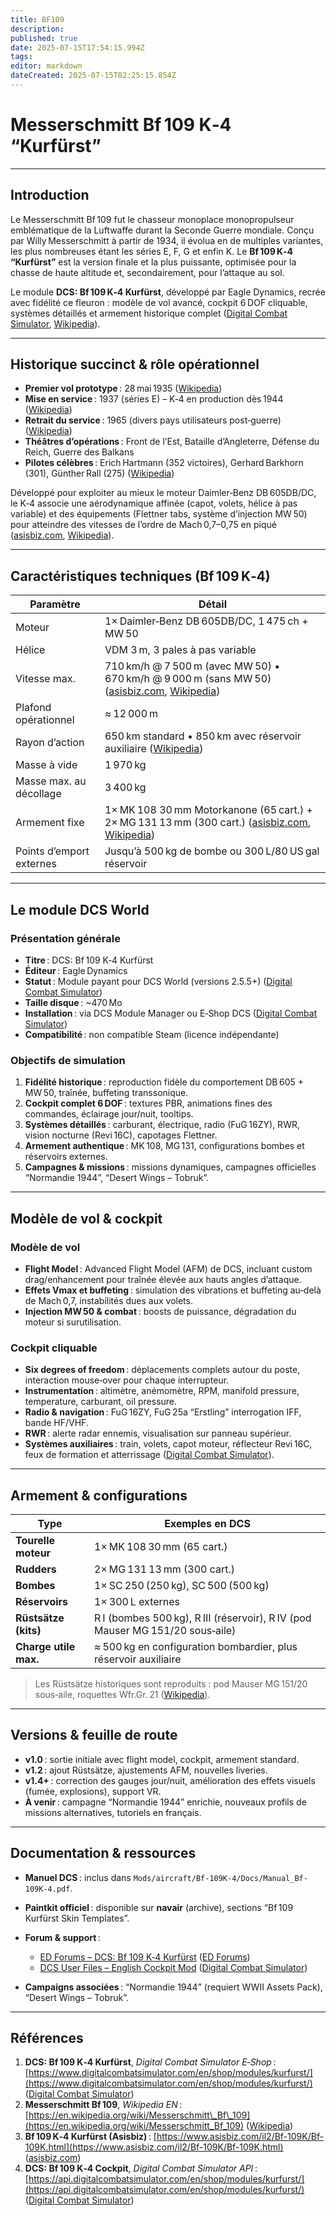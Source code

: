 ```yaml
---
title: BF109
description: 
published: true
date: 2025-07-15T17:54:15.994Z
tags: 
editor: markdown
dateCreated: 2025-07-15T02:25:15.854Z
---
```


# **Messerschmitt Bf 109 K‑4 “Kurfürst”**

---

## Introduction

Le Messerschmitt Bf 109 fut le chasseur monoplace monopropulseur emblématique de la Luftwaffe durant la Seconde Guerre mondiale. Conçu par Willy Messerschmitt à partir de 1934, il évolua en de multiples variantes, les plus nombreuses étant les séries E, F, G et enfin K. Le **Bf 109 K‑4 “Kurfürst”** est la version finale et la plus puissante, optimisée pour la chasse de haute altitude et, secondairement, pour l’attaque au sol.

Le module **DCS: Bf 109 K‑4 Kurfürst**, développé par Eagle Dynamics, recrée avec fidélité ce fleuron : modèle de vol avancé, cockpit 6 DOF cliquable, systèmes détaillés et armement historique complet ([Digital Combat Simulator][1], [Wikipedia][2]).

---

## Historique succinct & rôle opérationnel

* **Premier vol prototype** : 28 mai 1935 ([Wikipedia][3])
* **Mise en service** : 1937 (séries E) – K‑4 en production dès 1944 ([Wikipedia][4])
* **Retrait du service** : 1965 (divers pays utilisateurs post‑guerre) ([Wikipedia][3])
* **Théâtres d’opérations** : Front de l’Est, Bataille d’Angleterre, Défense du Reich, Guerre des Balkans
* **Pilotes célèbres** : Erich Hartmann (352 victoires), Gerhard Barkhorn (301), Günther Rall (275) ([Wikipedia][2])

Développé pour exploiter au mieux le moteur Daimler‑Benz DB 605DB/DC, le K‑4 associe une aérodynamique affinée (capot, volets, hélice à pas variable) et des équipements (Flettner tabs, système d’injection MW 50) pour atteindre des vitesses de l’ordre de Mach 0,7–0,75 en piqué ([asisbiz.com][5], [Wikipedia][4]).

---

## Caractéristiques techniques (Bf 109 K‑4)

| **Paramètre**            | **Détail**                                                                                              |
| ------------------------ | ------------------------------------------------------------------------------------------------------- |
| Moteur                   | 1× Daimler‑Benz DB 605DB/DC, 1 475 ch + MW 50                                                           |
| Hélice                   | VDM 3 m, 3 pales à pas variable                                                                         |
| Vitesse max.             | 710 km/h @ 7 500 m (avec MW 50) • 670 km/h @ 9 000 m (sans MW 50) ([asisbiz.com][5], [Wikipedia][4])    |
| Plafond opérationnel     | ≈ 12 000 m                                                                                              |
| Rayon d’action           | 650 km standard • 850 km avec réservoir auxiliaire ([Wikipedia][3])                                     |
| Masse à vide             | 1 970 kg                                                                                                |
| Masse max. au décollage  | 3 400 kg                                                                                                |
| Armement fixe            | 1× MK 108 30 mm Motorkanone (65 cart.) + 2× MG 131 13 mm (300 cart.) ([asisbiz.com][5], [Wikipedia][4]) |
| Points d’emport externes | Jusqu’à 500 kg de bombe ou 300 L/80 US gal réservoir                                                    |

---

## Le module DCS World

### Présentation générale

* **Titre** : DCS: Bf 109 K‑4 Kurfürst
* **Éditeur** : Eagle Dynamics
* **Statut** : Module payant pour DCS World (versions 2.5.5+) ([Digital Combat Simulator][1])
* **Taille disque** : \~470 Mo
* **Installation** : via DCS Module Manager ou E‑Shop DCS ([Digital Combat Simulator][1])
* **Compatibilité** : non compatible Steam (licence indépendante)

### Objectifs de simulation

1. **Fidélité historique** : reproduction fidèle du comportement DB 605 + MW 50, traînée, buffeting transsonique.
2. **Cockpit complet 6 DOF** : textures PBR, animations fines des commandes, éclairage jour/nuit, tooltips.
3. **Systèmes détaillés** : carburant, électrique, radio (FuG 16ZY), RWR, vision nocturne (Revi 16C), capotages Flettner.
4. **Armement authentique** : MK 108, MG 131, configurations bombes et réservoirs externes.
5. **Campagnes & missions** : missions dynamiques, campagnes officielles “Normandie 1944”, “Desert Wings – Tobruk”.

---

## Modèle de vol & cockpit

### Modèle de vol

* **Flight Model** : Advanced Flight Model (AFM) de DCS, incluant custom drag/enhancement pour traînée élevée aux hauts angles d’attaque.
* **Effets Vmax et buffeting** : simulation des vibrations et buffeting au‑delà de Mach 0,7, instabilités dues aux volets.
* **Injection MW 50 & combat** : boosts de puissance, dégradation du moteur si surutilisation.

### Cockpit cliquable

* **Six degrees of freedom** : déplacements complets autour du poste, interaction mouse‑over pour chaque interrupteur.
* **Instrumentation** : altimètre, anémomètre, RPM, manifold pressure, temperature, carburant, oil pressure.
* **Radio & navigation** : FuG 16ZY, FuG 25a “Erstling” interrogation IFF, bande HF/VHF.
* **RWR** : alerte radar ennemis, visualisation sur panneau supérieur.
* **Systèmes auxiliaires** : train, volets, capot moteur, réflecteur Revi 16C, feux de formation et atterrissage ([Digital Combat Simulator][6]).

---

## Armement & configurations

| **Type**              | **Exemples en DCS**                                                           |
| --------------------- | ----------------------------------------------------------------------------- |
| **Tourelle moteur**   | 1× MK 108 30 mm (65 cart.)                                                    |
| **Rudders**           | 2× MG 131 13 mm (300 cart.)                                                   |
| **Bombes**            | 1× SC 250 (250 kg), SC 500 (500 kg)                                           |
| **Réservoirs**        | 1× 300 L externes                                                             |
| **Rüstsätze (kits)**  | R I (bombes 500 kg), R III (réservoir), R IV (pod Mauser MG 151/20 sous‑aile) |
| **Charge utile max.** | ≈ 500 kg en configuration bombardier, plus réservoir auxiliaire               |

> Les Rüstsätze historiques sont reproduits : pod Mauser MG 151/20 sous‑aile, roquettes Wfr.Gr. 21 ([Wikipedia][4]).

---

## Versions & feuille de route

* **v1.0** : sortie initiale avec flight model, cockpit, armement standard.
* **v1.2** : ajout Rüstsätze, ajustements AFM, nouvelles liveries.
* **v1.4+** : correction des gauges jour/nuit, amélioration des effets visuels (fumée, explosions), support VR.
* **À venir** : campagne “Normandie 1944” enrichie, nouveaux profils de missions alternatives, tutoriels en français.

---

## Documentation & ressources

* **Manuel DCS** : inclus dans `Mods/aircraft/Bf-109K-4/Docs/Manual_Bf-109K-4.pdf`.
* **Paintkit officiel** : disponible sur **navair** (archive), sections “Bf 109 Kurfürst Skin Templates”.
* **Forum & support** :

  * [ED Forums – DCS: Bf 109 K‑4 Kurfürst](https://forum.dcs.world/topic/112918-thank-you-ed/) ([ED Forums][7])
  * [DCS User Files – English Cockpit Mod](https://www.digitalcombatsimulator.com/en/files/1432816/) ([Digital Combat Simulator][8])
* **Campaigns associées** : “Normandie 1944” (requiert WWII Assets Pack), “Desert Wings – Tobruk”.

---

## Références

1. **DCS: Bf 109 K‑4 Kurfürst**, *Digital Combat Simulator E‑Shop* : [https://www.digitalcombatsimulator.com/en/shop/modules/kurfurst/](https://www.digitalcombatsimulator.com/en/shop/modules/kurfurst/) ([Digital Combat Simulator][1])
2. **Messerschmitt Bf 109**, *Wikipedia EN* : [https://en.wikipedia.org/wiki/Messerschmitt\_Bf\_109](https://en.wikipedia.org/wiki/Messerschmitt_Bf_109) ([Wikipedia][2])
3. **Bf 109 K‑4 Kurfürst (Asisbiz)** : [https://www.asisbiz.com/il2/Bf-109K/Bf-109K.html](https://www.asisbiz.com/il2/Bf-109K/Bf-109K.html) ([asisbiz.com][5])
4. **DCS: Bf 109 K‑4 Cockpit**, *Digital Combat Simulator API* : [https://api.digitalcombatsimulator.com/en/shop/modules/kurfurst/](https://api.digitalcombatsimulator.com/en/shop/modules/kurfurst/) ([Digital Combat Simulator][6])

[1]: https://www.digitalcombatsimulator.com/en/shop/modules/kurfurst/?utm_source=chatgpt.com "DCS: Bf 109 K-4 Kurfurst"
[2]: https://en.wikipedia.org/wiki/Messerschmitt_Bf_109?utm_source=chatgpt.com "Messerschmitt Bf 109"
[3]: https://fr.wikipedia.org/wiki/Messerschmitt_Bf_109?utm_source=chatgpt.com "Messerschmitt Bf 109"
[4]: https://en.wikipedia.org/wiki/Messerschmitt_Bf_109_variants?utm_source=chatgpt.com "Messerschmitt Bf 109 variants"
[5]: https://www.asisbiz.com/il2/Bf-109K/Bf-109K.html?utm_source=chatgpt.com "Asisbiz Messerschmitt Bf 109K-4 Kurfurst"
[6]: https://www.digitalcombatsimulator.com/en/products/kurfurst/?utm_source=chatgpt.com "DCS: Bf 109 K-4 Kurfürst"
[7]: https://forum.dcs.world/topic/112918-thank-you-ed/?utm_source=chatgpt.com "Thank you ED! - DCS: Bf 109 K-4 Kurfürst - ED Forums"
[8]: https://www.digitalcombatsimulator.com/en/files/1432816/?utm_source=chatgpt.com "DCS: Bf 109 K-4 Kurfürst Complete English Cockpit Mod"
